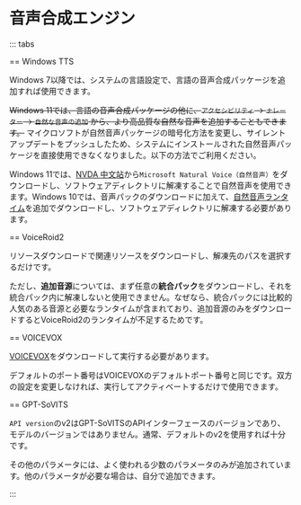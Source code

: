 # 音声合成エンジン

::: tabs

== Windows TTS

Windows 7以降では、システムの言語設定で、言語の音声合成パッケージを追加すれば使用できます。

~~Windows 11では、言語の音声合成パッケージの他に、`アクセシビリティ` -> `ナレーター` -> `自然な音声の追加` から、より高品質な自然な音声を追加することもできます。~~ マイクロソフトが自然音声パッケージの暗号化方法を変更し、サイレントアップデートをプッシュしたため、システムにインストールされた自然音声パッケージを直接使用できなくなりました。以下の方法でご利用ください。

Windows 11では、[NVDA 中文站](https://www.nvdacn.com/index.php/tts.html)から`Microsoft Natural Voice（自然音声）`をダウンロードし、ソフトウェアディレクトリに解凍することで自然音声を使用できます。Windows 10では、音声パックのダウンロードに加えて、[自然音声ランタイム](https://lunatranslator.org/Resource/microsoft.cognitiveservices.speech)を追加でダウンロードし、ソフトウェアディレクトリに解凍する必要があります。

== VoiceRoid2

リソースダウンロードで関連リソースをダウンロードし、解凍先のパスを選択するだけです。

ただし、**追加音源**については、まず任意の**統合パック**をダウンロードし、それを統合パック内に解凍しないと使用できません。なぜなら、統合パックには比較的人気のある音源と必要なランタイムが含まれており、追加音源のみをダウンロードするとVoiceRoid2のランタイムが不足するためです。

== VOICEVOX

[VOICEVOX](https://github.com/VOICEVOX/voicevox/releases)をダウンロードして実行する必要があります。

デフォルトのポート番号はVOICEVOXのデフォルトポート番号と同じです。双方の設定を変更しなければ、実行してアクティベートするだけで使用できます。

== GPT-SoVITS

`API version`のv2はGPT-SoVITSのAPIインターフェースのバージョンであり、モデルのバージョンではありません。通常、デフォルトのv2を使用すれば十分です。

その他のパラメータには、よく使われる少数のパラメータのみが追加されています。他のパラメータが必要な場合は、自分で追加できます。

:::